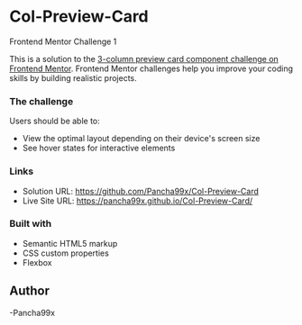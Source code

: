 # Col-Preview-Card
Frontend Mentor Challenge 1

This is a solution to the [3-column preview card component challenge on Frontend Mentor](https://www.frontendmentor.io/challenges/3column-preview-card-component-pH92eAR2-). Frontend Mentor challenges help you improve your coding skills by building realistic projects.

### The challenge

Users should be able to:

- View the optimal layout depending on their device's screen size
- See hover states for interactive elements

### Links

- Solution URL: https://github.com/Pancha99x/Col-Preview-Card
- Live Site URL: https://pancha99x.github.io/Col-Preview-Card/

### Built with

- Semantic HTML5 markup
- CSS custom properties
- Flexbox

## Author

-Pancha99x
